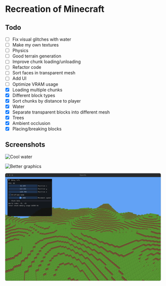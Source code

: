 # Recreation of Minecraft

## Todo

- [ ] Fix visual glitches with water
- [ ] Make my own textures
- [ ] Physics
- [ ] Good terrain generation
- [ ] Improve chunk loading/unloading
- [ ] Refactor code
- [ ] Sort faces in transparent mesh
- [ ] Add UI
- [ ] Optimize VRAM usage
- [x] Loading multiple chunks
- [x] Different block types
- [x] Sort chunks by distance to player
- [x] Water
- [x] Separate transparent blocks into different mesh
- [x] Trees
- [x] Ambient occlusion
- [x] Placing/breaking blocks

## Screenshots

![Cool water](images/water_close.png)

![Better graphics](images/terrain2.png)

![Bad graphics](images/terrain1.png)
